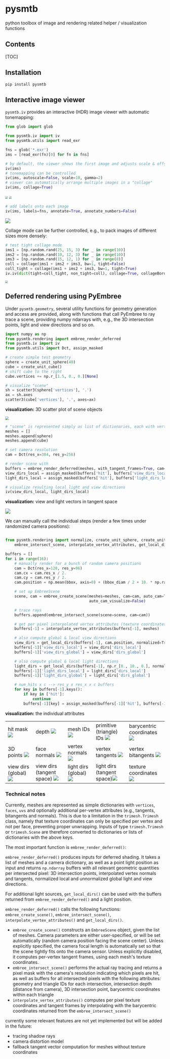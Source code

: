 # pysmtb
python toolbox of image and rendering related helper / visualization functions

## Contents

[TOC]

## Installation
```shell
pip install pysmtb
```

## Interactive image viewer

`pysmtb.iv` provides an interactive (HDR) image viewer with automatic tonemapping:

```python
from glob import glob

from pysmtb.iv import iv
from pysmtb.utils import read_exr

fns = glob('*.exr')
ims = [read_exr(fn)[0] for fn in fns]

# by default, the viewer shows the first image and adjusts scale & offset to fit most of the dynamic range into the display range
iv(ims)
# tonemapping can be controlled
iv(ims, autoscale=False, scale=10, gamma=2)
# viewer can automatically arrange multiple images in a "collage"
iv(ims, collage=True)
```
<img src="examples/iv.jpg" style="zoom:50%;" /> <img src="examples/iv_collage.jpg" style="zoom:50%;" />

```python
# add labels onto each image
iv(ims, labels=fns, annotate=True, annotate_numbers=False)
```
![](examples/iv_labels.jpg)



Collage mode can be further controlled, e.g., to pack images of different sizes more densely:

```python
# test tight collage mode
ims1 = [np.random.rand(25, 15, 3) for _ in range(10)]
ims2 = [np.random.rand(10, 12, 3) for _ in range(10)]
ims3 = [np.random.rand(15, 12, 1) for _ in range(8)]
coll = collage(ims1 + ims2 + ims3, bw=1, tight=False)
coll_tight = collage(ims1 + ims2 + ims3, bw=1, tight=True)
iv.iv(dict(tight=coll_tight, non_tight=coll), collage=True, collageBorderWidth=1, collageBorderValue=1, annotate=True)
```
<img src="examples/collage_tight.png" style="zoom:50%;" />



## Deferred rendering using PyEmbree

Under `pysmtb.geometry`, several utility functions for geometry generation and access are provided, along with functions that call PyEmbree to ray trace a scene, providing numpy ndarrays with, e.g., the 3D intersection points, light and view directions and so on.

```python
import numpy as np
from pysmtb.rendering import embree_render_deferred
from pysmtb.iv import iv
from pysmtb.utils import Dct, assign_masked

# create simple test geometry
sphere = create_unit_sphere(40)
cube = create_unit_cube()
# shift cube to the right
cube.vertices += np.r_[1.5, 0., 0.][None]

# visualize "scene"
sh = scatter3(sphere['vertices'], '.')
ax = sh.axes
scatter3(cube['vertices'], '.', axes=ax)
```



**visualization:** 3D scatter plot of scene objects

<img src="examples/geometry_scene.png" style="zoom:67%;" />

```python
# "scene" is represented simply as list of dictionaries, each with vertices, faces and uvs (texture coordinates)
meshes = []
meshes.append(sphere)
meshes.append(cube)

# set camera resolution
cam = Dct(res_x=384, res_y=256)

# render scene with 
buffers = embree_render_deferred(meshes, with_tangent_frames=True, cam=cam, auto_cam=True, light_position=np.r_[0., 10., 0.])
view_dirs_local = assign_masked(buffers['hit'], buffers['view_dirs_local'])
light_dirs_local = assign_masked(buffers['hit'], buffers['light_dirs_local'])

# visualize resulting local light and view directions
iv(view_dirs_local, light_dirs_local)
```



**visualization:** view and light vectors in tangent space

![](examples/geometry_view_light.png)



We can manually call the individual steps (render a few times under randomized camera positions):

```python

from pysmtb.rendering import normalize, create_unit_sphere, create_unit_cube,
    embree_intersect_scene, interpolate_vertex_attributes, get_local_dirs, get_bbox

buffers = []
for i in range(16):
    # manually render for a bunch of random camera positions
    cam = Dct(res_x=128, res_y=96)
    cam.cx = cam.res_x / 2.
    cam.cy = cam.res_y / 2.
    cam.position = np.mean(bbox, axis=0) + (bbox_diam / 2 + 10. * np.random.rand()) * normalize(np.random.rand(3) - 0.5)

    # set up EmbreeScene
    scene, cam = embree_create_scene(meshes=meshes, cam=cam, auto_cam=True, auto_cam_bbox=True,
                                     auto_cam_visualize=False)

    # trace rays
    buffers.append(embree_intersect_scene(scene=scene, cam=cam))

    # get per pixel interpolated vertex attributes (texture coordinates & tangent frames)
    buffers[-1] = interpolate_vertex_attributes(buffers[-1], meshes)

    # also compute global & local view directions
    view_dirs = get_local_dirs(buffers[-1], cam.position, normalized=True)
    buffers[-1]['view_dirs_local'] = view_dirs['dirs_local']
    buffers[-1]['view_dirs_global'] = view_dirs['dirs_global']

    # also compute global & local light directions
    light_dirs = get_local_dirs(buffers[-1], np.r_[0., 10., 0.], normalized=True)
    buffers[-1]['light_dirs_local'] = light_dirs['dirs_local']
    buffers[-1]['light_dirs_global'] = light_dirs['dirs_global']

    # num_hits x c --> res_y x res_x x c buffers
    for key in buffers[-1].keys():
        if key in ['hit']:
            continue
        buffers[-1][key] = assign_masked(buffers[-1]['hit'], buffers[-1][key])
```

**visualization:** the individual attributes

|                                                              |                                                              |                                                              |                                                              |                                                              |
| ------------------------------------------------------------ | ------------------------------------------------------------ | ------------------------------------------------------------ | ------------------------------------------------------------ | ------------------------------------------------------------ |
| hit mask ![](examples/geometry_hit_mask.png)                 | depth ![](examples/geometry_depth.png)                       | mesh IDs ![](examples/geometry_geom_id.png)                  | primitive (triangle) IDs ![](examples/geometry_prim_id.png)  | barycentric coordinates![](examples/geometry_barycentric_coordinates.png) |
| 3D points ![](examples/geometry_points.png)                  | face normals ![](examples/geometry_face_normals.png)         | vertex normals ![](examples/geometry_vertex_normals.png)     | vertex tangents ![](examples/geometry_vertex_tangents.png)   | vertex bitangents ![](examples/geometry_vertex_bitangents.png) |
| view dirs (global) ![](examples/geometry_view_dirs_global.png) | view dirs (tangent space) ![](examples/geometry_view_dirs_local.png) | light dirs (global)![](examples/geometry_light_dirs_global.png) | light dirs (tangent space)![](examples/geometry_light_dirs_local.png) | texture coordinates ![](examples/geometry_texture_coordinates.png) |



### Technical notes

Currently, meshes are represented as simple dictionaries with `vertices`, `faces`, `uvs` and optionally additional per-vertex attributes (e.g., tangents, bitangents and normals). This is due to a limitation in the `trimesh.Trimesh` class, namely that texture coordinates can only be specified per vertex and not per face, preventing proper unwrapping. Inputs of type `trimesh.Trimesh` or `trimesh.Scene` are therefore converted to dictionaries or lists of dictionaries with the above keys.

The most important function is `embree_render_deferred()`:

`embree_render_deferred()` produces inputs for deferred shading. It takes a list of meshes and a camera dictionary, as well as a point light position as input and returns `np.ndarray` buffers with all relevant geometric quantities per intersected pixel: 3D intersection points, interpolated vertex normals and tangents, normalized local and unnormalized global light and view directions.

For additional light sources, `get_local_dirs()` can be used with the buffers returned from `embree_render_deferred()` and a light position.

`embree_render_deferred()` calls the following functions: `embree_create_scene()`, `embree_intersect_scene()`, `interpolate_vertex_attributes()` and `get_local_dirs()`.

- `embree_create_scene()` constructs an `EmbreeScene` object, given the list of meshes. Camera parameters are either user-specified, or will be set automatically (random camera position facing the scene center). Unless explicitly specified, the camera focal length is automatically set so that the scene tightly fits onto the camera sensor. Unless explicitly disabled, it computes per-vertex tangent frames, using each mesh's texture coordinates.
- `embree_intersect_scene()` performs the actual ray tracing and returns a pixel mask with the camera's resolution indicating which pixels are hit, as well as buffers for all intersected pixels with the following attributes:
geometry and triangle IDs for each intersection, intersection depth (distance from camera), 3D intersection point,
barycentric coordinates within each triangle
- `interpolate_vertex_attributes()` computes per pixel texture coordinates and tangent frames by interpolating with the
barycentric coordinates returned from the `embree_intersect_scene()`



currently some relevant features are not yet implemented but will be added in the future:

- tracing shadow rays
- camera distortion model
- fallback tangent vector computation for meshes without texture coordinates

